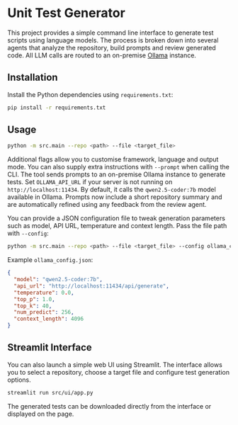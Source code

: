 # Unit Test Generator

This project provides a simple command line interface to generate test scripts
using language models. The process is broken down into several agents that
analyze the repository, build prompts and review generated code. All LLM calls
are routed to an on-premise [Ollama](https://ollama.com/) instance.

## Installation

Install the Python dependencies using `requirements.txt`:

```bash
pip install -r requirements.txt
```

## Usage

```bash
python -m src.main --repo <path> --file <target_file>
```

Additional flags allow you to customise framework, language and output mode.
You can also supply extra instructions with `--prompt` when calling the CLI.
The tool sends prompts to an on-premise Ollama instance to generate tests. Set
`OLLAMA_API_URL` if your server is not running on `http://localhost:11434`.
By default, it calls the `qwen2.5-coder:7b` model available in Ollama. Prompts
now include a short repository summary and are automatically refined using any
feedback from the review agent.

You can provide a JSON configuration file to tweak generation parameters such as
model, API URL, temperature and context length. Pass the file path with `--config`:

```bash
python -m src.main --repo <path> --file <target_file> --config ollama_config.json
```

Example `ollama_config.json`:

```json
{
  "model": "qwen2.5-coder:7b",
  "api_url": "http://localhost:11434/api/generate",
  "temperature": 0.0,
  "top_p": 1.0,
  "top_k": 40,
  "num_predict": 256,
  "context_length": 4096
}
```

## Streamlit Interface

You can also launch a simple web UI using Streamlit. The interface allows you to
select a repository, choose a target file and configure test generation options.

```bash
streamlit run src/ui/app.py
```

The generated tests can be downloaded directly from the interface or displayed
on the page.

